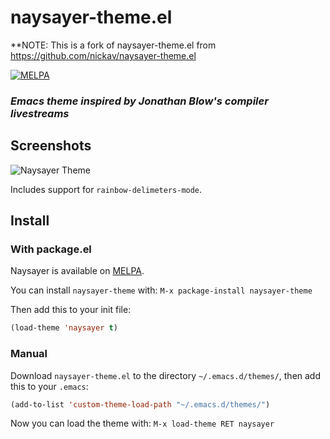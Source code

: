 # naysayer-theme.el

**NOTE: This is a fork of naysayer-theme.el from https://github.com/nickav/naysayer-theme.el

[![MELPA](http://melpa.org/packages/naysayer-theme-badge.svg)](http://melpa.org/#/naysayer-theme)

### _Emacs theme inspired by Jonathan Blow's compiler livestreams_

## Screenshots

![Naysayer Theme](/assets/naysayer_0.png)

Includes support for `rainbow-delimeters-mode`.

## Install

### With package.el

Naysayer is available on [MELPA](http://melpa.milkbox.net).

You can install `naysayer-theme` with: `M-x package-install naysayer-theme`

Then add this to your init file:

```lisp
(load-theme 'naysayer t)
```

### Manual

Download `naysayer-theme.el` to the directory `~/.emacs.d/themes/`, then add this to your `.emacs`:

```lisp
(add-to-list 'custom-theme-load-path "~/.emacs.d/themes/")
```

Now you can load the theme with: `M-x load-theme RET naysayer`

